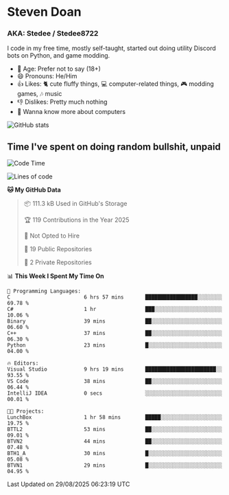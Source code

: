# Steven Doan
### AKA: Stedee / Stedee8722
I code in my free time, mostly self-taught, started out doing utility Discord bots on Python, and game modding.

- 🤔 Age: Prefer not to say (18+)
- 😄 Pronouns: He/Him
- 👍 Likes: 🐈 cute fluffy things, 💻 computer-related things, 🎮 modding games, 🎶 music
- 👎 Dislikes: Pretty much nothing
- 🥹 Wanna know more about computers

![GitHub stats](https://github-readme-stats-iota-mocha-40.vercel.app/api?username=Stedee8722&show=prs_merged,prs_merged_percentage&show_icons=true&theme=transparent)

## Time I've spent on doing random bullshit, unpaid
<!--START_SECTION:Time I've spent on doing random bullshit, unpaid-->
![Code Time](http://img.shields.io/badge/Code%20Time-318%20hrs%2041%20mins-blue)

![Lines of code](https://img.shields.io/badge/From%20Hello%20World%20I%27ve%20Written-87.2%20thousand%20lines%20of%20code-blue)

**🐱 My GitHub Data** 

> 📦 111.3 kB Used in GitHub's Storage 
 > 
> 🏆 119 Contributions in the Year 2025
 > 
> 🚫 Not Opted to Hire
 > 
> 📜 19 Public Repositories 
 > 
> 🔑 2 Private Repositories 
 > 
📊 **This Week I Spent My Time On** 

```text
💬 Programming Languages: 
C                        6 hrs 57 mins       █████████████████░░░░░░░░   69.78 % 
C#                       1 hr                ███░░░░░░░░░░░░░░░░░░░░░░   10.06 % 
Binary                   39 mins             ██░░░░░░░░░░░░░░░░░░░░░░░   06.60 % 
C++                      37 mins             ██░░░░░░░░░░░░░░░░░░░░░░░   06.30 % 
Python                   23 mins             █░░░░░░░░░░░░░░░░░░░░░░░░   04.00 % 

🔥 Editors: 
Visual Studio            9 hrs 19 mins       ███████████████████████░░   93.55 % 
VS Code                  38 mins             ██░░░░░░░░░░░░░░░░░░░░░░░   06.44 % 
IntelliJ IDEA            0 secs              ░░░░░░░░░░░░░░░░░░░░░░░░░   00.01 % 

🐱‍💻 Projects: 
LunchBox                 1 hr 58 mins        █████░░░░░░░░░░░░░░░░░░░░   19.75 % 
BTTL2                    53 mins             ██░░░░░░░░░░░░░░░░░░░░░░░   09.01 % 
BTVN2                    44 mins             ██░░░░░░░░░░░░░░░░░░░░░░░   07.48 % 
BTH1_A                   30 mins             █░░░░░░░░░░░░░░░░░░░░░░░░   05.08 % 
BTVN1                    29 mins             █░░░░░░░░░░░░░░░░░░░░░░░░   04.95 % 
```


 Last Updated on 29/08/2025 06:23:19 UTC
<!--END_SECTION:Time I've spent on doing random bullshit, unpaid-->
